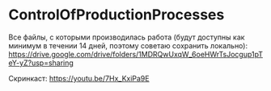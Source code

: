 # ControlOfProductionProcesses

Все файлы, с которыми производилась работа (будут доступны как минимум в течении 14 дней, поэтому советаю сохранить локально): https://drive.google.com/drive/folders/1MDRQwUxqW_6oeHWrTsJocgup1pTeY-yZ?usp=sharing

Скринкаст: https://youtu.be/7Hx_KxiPa9E
